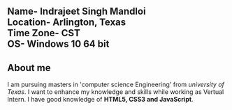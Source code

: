 **Name-** Indrajeet Singh Mandloi  
**Location-** Arlington, Texas  
**Time Zone-** CST  
OS- Windows 10 64 bit  
---

## About me
I am pursuing masters in 'computer science Engineering' from *university of Texas*. I want to enhance my knowledge and skills while working  as Vertual Intern. I have good knowledge of **HTML5, CSS3 and JavaScript**.
